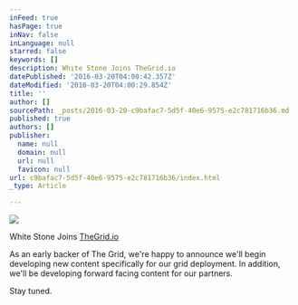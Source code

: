 ```yaml
---
inFeed: true
hasPage: true
inNav: false
inLanguage: null
starred: false
keywords: []
description: White Stone Joins TheGrid.io
datePublished: '2016-03-20T04:00:42.357Z'
dateModified: '2016-03-20T04:00:29.854Z'
title: ''
author: []
sourcePath: _posts/2016-03-20-c9bafac7-5d5f-40e6-9575-e2c781716b36.md
published: true
authors: []
publisher:
  name: null
  domain: null
  url: null
  favicon: null
url: c9bafac7-5d5f-40e6-9575-e2c781716b36/index.html
_type: Article

---
```

![](https://the-grid-user-content.s3-us-west-2.amazonaws.com/52cf913b-60e3-40f8-83d5-589d8faf9975.png)

White Stone Joins [TheGrid.io][0]

As an early backer of The Grid, we're happy to announce we'll begin developing new content specifically for our grid deployment. In addition, we'll be developing forward facing content for our partners.

Stay tuned. 

[0]: thegrid.io